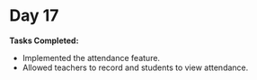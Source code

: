 # Day 17

**Tasks Completed:**
- Implemented the attendance feature.
- Allowed teachers to record and students to view attendance.
